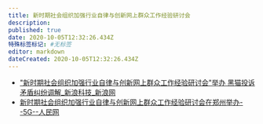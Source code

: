 ```yaml
---
title: 新时期社会组织加强行业自律与创新网上群众工作经验研讨会
description: 
published: true
date: 2020-10-05T12:32:26.434Z
特殊标签标记: #无标签
editor: markdown
dateCreated: 2020-10-05T12:32:26.434Z
---
```


+ ["新时期社会组织加强行业自律与创新网上群众工作经验研讨会"举办 黑猫投诉 矛盾纠纷调解_新浪科技_新浪网](https://archive.is/wQ8Pm "https://tech.sina.com.cn/i/2020-09-21/doc-iivhuipp5589482.shtml")
+ [新时期社会组织加强行业自律与创新网上群众工作经验研讨会在郑州举办--5G--人民网](https://web.archive.org/web/20201005114050/http://5gcenter.people.cn/n1/2020/0930/c430159-31881390.html)
